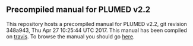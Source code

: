 Precompiled manual for PLUMED v2.2
-----------------------------

This repository hosts a precompiled manual
for PLUMED v2.2, git revision 348a943, Thu Apr 27 10:25:44 UTC 2017.
This manual has been compiled on [travis](http://travis-ci.org/plumed/plumed2).
To browse the manual you should go
[here](http://plumed.github.io/doc-v2.2).

